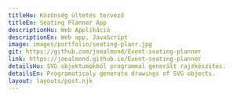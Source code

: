 ```yaml
---
titleHu: Közönség ültetés tervező
titleEn: Seating Planner App
descriptionHu: Web Applikáció
descriptionEn: Web app, JavaScript
image: images/portfolio/seating-planr.jpg
git: https://github.com/joealmond/Event-seating-planner
link: https://joealmond.github.io/Event-seating-planner
detailsHu: SVG objektumokból programmal generált rajzkészítés.
detailsEn: Programaticaly generate drawings of SVG objects.
layout: layouts/post.njk
---
```

